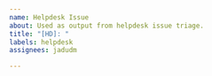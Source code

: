 ```yaml
---
name: Helpdesk Issue
about: Used as output from helpdesk issue triage.
title: "[HD]: "
labels: helpdesk
assignees: jadudm

---
```



